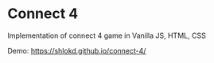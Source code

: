 # Connect 4

Implementation of connect 4 game in Vanilla JS, HTML, CSS

Demo: https://shlokd.github.io/connect-4/
